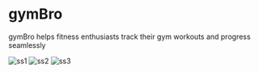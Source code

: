 # gymBro
 gymBro helps fitness enthusiasts track their gym workouts and progress seamlessly
 
![ss1](https://github.com/RitanshBagal/gymBro/assets/104382534/b551ca3c-61a1-4c52-bd9c-13c6172d8ed8)
![ss2](https://github.com/RitanshBagal/gymBro/assets/104382534/7acdf412-ac82-4487-84b2-14264fdb0190)
![ss3](https://github.com/RitanshBagal/gymBro/assets/104382534/03dac8f0-fcea-4aa9-b67c-3632c45d28ed)
